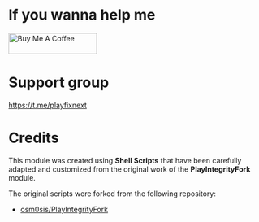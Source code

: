 # If you wanna help me

<a href="https://www.buymeacoffee.com/daboynb" target="_blank"><img src="https://cdn.buymeacoffee.com/buttons/default-orange.png" alt="Buy Me A Coffee" height="41" width="174"></a>

# Support group

https://t.me/playfixnext

# Credits

This module was created using **Shell Scripts** that have been carefully adapted and customized from the original work of the **PlayIntegrityFork** module.

The original scripts were forked from the following repository:

- [osm0sis/PlayIntegrityFork](https://github.com/osm0sis/PlayIntegrityFork)
